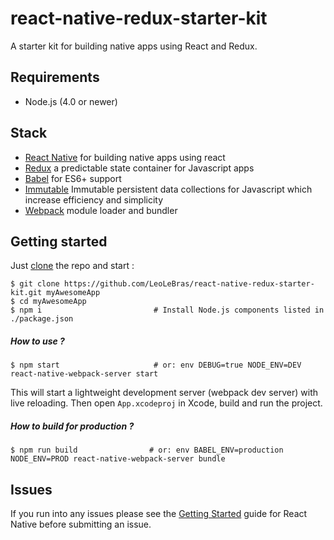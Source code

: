 # react-native-redux-starter-kit
A starter kit for building native apps using React and Redux.

## Requirements
- Node.js (4.0 or newer)


## Stack
- [React Native](https://facebook.github.io/react-native/) for building native apps using react
- [Redux](http://rackt.github.io/redux/index.html) a predictable state container for Javascript apps
- [Babel](http://babeljs.io/) for ES6+ support
- [Immutable](https://facebook.github.io/immutable-js/) Immutable persistent data collections for Javascript which increase efficiency and simplicity
- [Webpack](https://webpack.github.io/) module loader and bundler



## Getting started

Just [clone](github-windows://openRepo/https://github.com/LeoLeBras/react-native-redux-starter-kit.git) the repo
and start :

```shell
$ git clone https://github.com/LeoLeBras/react-native-redux-starter-kit.git myAwesomeApp
$ cd myAwesomeApp
$ npm i                         # Install Node.js components listed in ./package.json
```

##### How to use ?

```shell
$ npm start                     # or: env DEBUG=true NODE_ENV=DEV react-native-webpack-server start
```

This will start a lightweight development server (webpack dev server) with live reloading.
Then open `App.xcodeproj` in Xcode, build and run the project.

##### How to build for production ?

```shell
$ npm run build                # or: env BABEL_ENV=production NODE_ENV=PROD react-native-webpack-server bundle
```


## Issues
If you run into any issues please see the [Getting Started](http://facebook.github.io/react-native/docs/getting-started.html) guide for React Native before submitting an issue.
